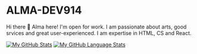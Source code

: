 # ALMA-DEV914
Hi there 👋 Alma here! I'm open for work. I am passionate about arts, good srvices and great user-experienced. I am expertise in HTML, CS and React.

[![My GitHub Stats](https://github-readme-stats.vercel.app/api/?username=alma-dev914&count_private=true&theme=tokyonight&showicons=true)]()
[![My GitHub Language Stats](https://github-readme-stats.vercel.app/api/top-langs/?username=alma-dev914&langs_count=5&theme=tokyonight)]()
